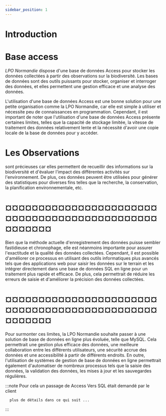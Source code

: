 ```yaml
---
sidebar_position: 1
---
```

# Introduction
# Base access 
*LPO Normandie* dispose d'une base de données Access pour stocker les données collectées à partir des observations sur la biodiversité. Les bases de données sont des outils puissants pour stocker, organiser et interroger des données, et elles permettent une gestion efficace et une analyse des données.

L'utilisation d'une base de données Access est une bonne solution pour une petite organisation comme la LPO Normandie, car elle est simple à utiliser et nécessite peu de connaissances en programmation. Cependant, il est important de noter que l'utilisation d'une base de données Access présente certaines limites, telles que la capacité de stockage limitée, la vitesse de traitement des données relativement lente et la nécessité d'avoir une copie locale de la base de données pour y accéder.

# Les Observations
 sont précieuses car elles permettent de recueillir des informations sur la biodiversité et d'évaluer l'impact des différentes activités sur l'environnement. De plus, ces données peuvent être utilisées pour générer des statistiques pour diverses fins telles que la recherche, la conservation, la planification environnementale, etc.

# ¤¤¤¤¤¤¤¤¤¤¤¤¤¤¤¤¤¤¤¤¤¤¤¤¤¤¤¤¤¤¤¤¤¤¤¤¤¤¤¤¤¤¤¤¤¤¤¤¤¤¤¤¤
 Bien que la méthode actuelle d'enregistrement des données puisse sembler fastidieuse et chronophage, elle est néanmoins importante pour assurer l'exactitude et la qualité des données collectées. Cependant, il est possible d'améliorer ce processus en utilisant des outils informatiques plus avancés tels que des applications web  pour saisir les données sur le terrain et les intégrer directement dans une base de données SQL en ligne pour un traitement plus rapide et efficace. De plus, cela permettrait de réduire les erreurs de saisie et d'améliorer la précision des données collectées.
 # ¤¤¤¤¤¤¤¤¤¤¤¤¤¤¤¤¤¤¤¤¤¤¤¤¤¤¤¤¤¤¤¤¤¤¤¤¤¤¤¤¤¤¤¤¤¤¤¤¤¤¤¤¤

Pour surmonter ces limites, la LPO Normandie souhaite  passer à une solution de base de données en ligne plus évoluée, telle que MySQL. Cela permettrait une gestion plus efficace des données, une meilleure collaboration entre les différents utilisateurs, une sécurité accrue des données et une accessibilité à partir de différents endroits. En outre, l'utilisation de systèmes de gestion de base de données en ligne permettrait également d'automatiser de nombreux processus tels que la saisie des données, la validation des données, les mises à jour et les sauvegardes régulières.

:::note
 Pour cela un passage de Access Vers SQL était demandé par le client

      plus de détails dans ce qui suit ...

:::

